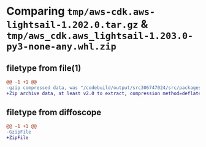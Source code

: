 # Comparing `tmp/aws-cdk.aws-lightsail-1.202.0.tar.gz` & `tmp/aws_cdk.aws_lightsail-1.203.0-py3-none-any.whl.zip`

## filetype from file(1)

```diff
@@ -1 +1 @@
-gzip compressed data, was "/codebuild/output/src306747024/src/packages/@aws-cdk/aws-lightsail/dist/python/aws-cdk.aws-lightsail-1.202.0.tar", last modified: Fri May 19 23:12:47 2023, max compression
+Zip archive data, at least v2.0 to extract, compression method=deflate
```

## filetype from diffoscope

```diff
@@ -1 +1 @@
-GzipFile
+ZipFile
```

